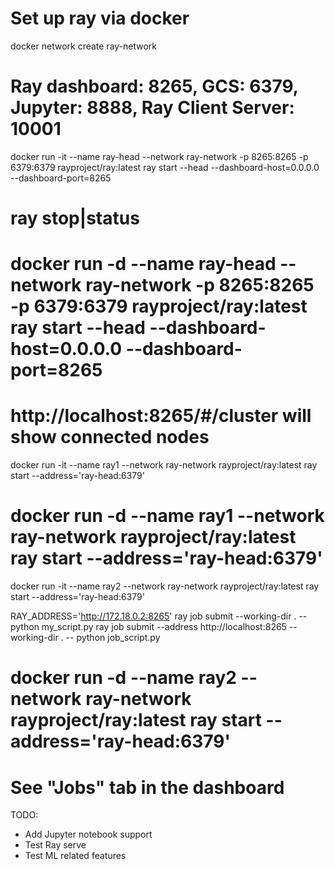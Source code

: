 # Set up ray via docker

docker network create ray-network

# Ray dashboard: 8265, GCS: 6379, Jupyter: 8888, Ray Client Server: 10001
docker run -it --name ray-head --network ray-network -p 8265:8265 -p 6379:6379 rayproject/ray:latest
ray start --head --dashboard-host=0.0.0.0 --dashboard-port=8265
# ray stop|status
# docker run -d --name ray-head --network ray-network -p 8265:8265 -p 6379:6379 rayproject/ray:latest ray start --head --dashboard-host=0.0.0.0 --dashboard-port=8265


# http://localhost:8265/#/cluster will show connected nodes

docker run -it --name ray1 --network ray-network rayproject/ray:latest
ray start --address='ray-head:6379'
# docker run -d --name ray1 --network ray-network rayproject/ray:latest ray start --address='ray-head:6379' 



docker run -it --name ray2 --network ray-network rayproject/ray:latest
ray start --address='ray-head:6379'

RAY_ADDRESS='http://172.18.0.2:8265' ray job submit --working-dir . -- python my_script.py
ray job submit --address http://localhost:8265 --working-dir . -- python job_script.py
# docker run -d --name ray2 --network ray-network rayproject/ray:latest ray start --address='ray-head:6379' 

# See "Jobs" tab in the dashboard


TODO:
- Add Jupyter notebook support
- Test Ray serve
- Test ML related features